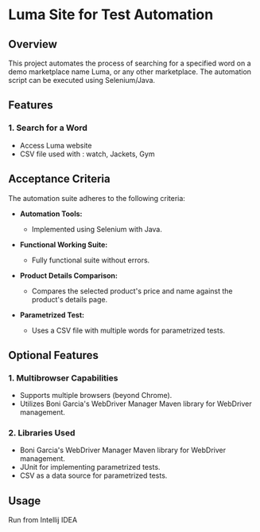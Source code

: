 # Luma Site for Test Automation

## Overview

This project automates the process of searching for a specified word on a demo marketplace name Luma, or any other marketplace. The automation script can be executed using Selenium/Java.

## Features

### 1. Search for a Word

- Access Luma website
- CSV file used with : watch, Jackets, Gym

## Acceptance Criteria

The automation suite adheres to the following criteria:

- **Automation Tools:**
    - Implemented using Selenium with Java.

- **Functional Working Suite:**
    - Fully functional suite without errors.

- **Product Details Comparison:**
    - Compares the selected product's price and name against the product's details page.

- **Parametrized Test:**
    - Uses a CSV file with multiple words for parametrized tests.

## Optional Features

### 1. Multibrowser Capabilities

- Supports multiple browsers (beyond Chrome).
- Utilizes Boni Garcia's WebDriver Manager Maven library for WebDriver management.

### 2. Libraries Used

- Boni Garcia's WebDriver Manager Maven library for WebDriver management.
- JUnit for implementing parametrized tests.
- CSV as a data source for parametrized tests.

## Usage

Run from Intellij IDEA

